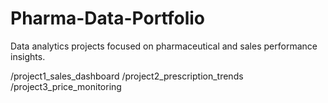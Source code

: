 # Pharma-Data-Portfolio

Data analytics projects focused on pharmaceutical and sales performance insights.

/project1_sales_dashboard
/project2_prescription_trends
/project3_price_monitoring
